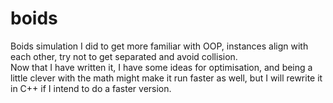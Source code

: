 # boids
Boids simulation I did to get more familiar with OOP, instances align with each other, try not to get separated and avoid collision.    
Now that I have written it, I have some ideas for optimisation, and being a little clever with the math might make it run faster as well, but I will rewrite it in C++ if I intend to do a faster version.
